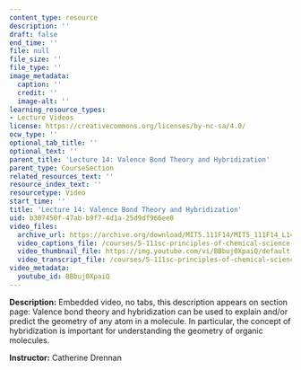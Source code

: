 ```yaml
---
content_type: resource
description: ''
draft: false
end_time: ''
file: null
file_size: ''
file_type: ''
image_metadata:
  caption: ''
  credit: ''
  image-alt: ''
learning_resource_types:
- Lecture Videos
license: https://creativecommons.org/licenses/by-nc-sa/4.0/
ocw_type: ''
optional_tab_title: ''
optional_text: ''
parent_title: 'Lecture 14: Valence Bond Theory and Hybridization'
parent_type: CourseSection
related_resources_text: ''
resource_index_text: ''
resourcetype: Video
start_time: ''
title: 'Lecture 14: Valence Bond Theory and Hybridization'
uid: b307450f-47ab-b9f7-4d1a-25d9df966ee0
video_files:
  archive_url: https://archive.org/download/MIT5.111F14/MIT5_111F14_L14_300k.mp4
  video_captions_file: /courses/5-111sc-principles-of-chemical-science-fall-2014/eec086f4fd7d52ff955087ce8dbe3de3_BBbuj0XpaiQ.vtt
  video_thumbnail_file: https://img.youtube.com/vi/BBbuj0XpaiQ/default.jpg
  video_transcript_file: /courses/5-111sc-principles-of-chemical-science-fall-2014/9287422b3b110154d379c6dadbd0b8d1_BBbuj0XpaiQ.pdf
video_metadata:
  youtube_id: BBbuj0XpaiQ
---
```

**Description:** Embedded video, no tabs, this description appears on section page: Valence bond theory and hybridization can be used to explain and/or predict the geometry of any atom in a molecule. In particular, the concept of hybridization is important for understanding the geometry of organic molecules.

**Instructor:** Catherine Drennan